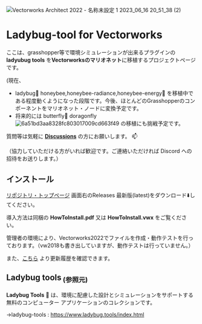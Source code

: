 ![Vectorworks Architect 2022 -  名称未設定 1  2023_06_16 20_51_38 (2)](https://github.com/onokennote/Ladybug-tool_for_Vectorworks/assets/113188583/f81150b9-0bb6-4e10-a125-9bf2870501ac)

# Ladybug-tool for Vectorworks
ここは、grasshopper等で環境シミュレーションが出来るプラグインの**ladyubug tools** を**Vectorworksのマリオネット**に移植するプロジェクトページです。

(現在、
 - ladybug:lady_beetle: honeybee,honeybee-radiance,honeybee-energy:honeybee: を移植中である程度動くようになった段階です。今後、ほとんどのGrasshopperのコンポーネントをマリオネット・ノードに変換予定です。
 - 将来的には butterfly:butterfly: doragonfly ![6a51bd3aa8328fc803017009cd663f49](https://github.com/onokennote/Ladybug-tool_for_Vectorworks/assets/113188583/5bafd2fa-a91d-4715-ac39-6501b537a4df) の移植にも挑戦予定です。

質問等は気軽に [**Discussions**](https://github.com/onokennote/Ladybug-tool_for_Vectorworks/discussions) の方にお願いします。	:mailbox:

（協力していただける方がいれば歓迎です。ご連絡いただければ Discord への招待をお送りします。）

## インストール
[リポジトリ・トップページ](https://github.com/onokennote/Ladybug-tool_for_Vectorworks) 画面右のReleases 最新版(latest)をダウンロード:arrow_down:してください。

導入方法は同梱の **HowToInstall.pdf** 又は **HowToInstall.vwx** をご覧ください。

管理者の環境により、Vectorworks2022でファイルを作成・動作テストを行っております。（vw2018も書き出していますが、動作テストは行っていません。）

また、[こちら](https://github.com/onokennote/Ladybug-tool_for_Vectorworks/releases) より更新履歴を確認できます。

## Ladybug tools<sub> (参照元)</sub>
**Ladybug Tools** :lady_beetle:	は、環境に配慮した設計とシミュレーションをサポートする無料のコンピューター アプリケーションのコレクションです。


→ladybug-tools : https://www.ladybug.tools/index.html

